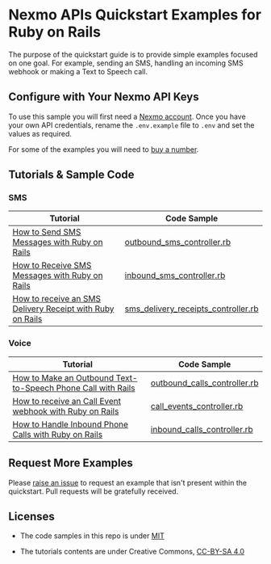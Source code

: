 # Nexmo APIs Quickstart Examples for Ruby on Rails

The purpose of the quickstart guide is to provide simple examples focused on one goal. For example, sending an SMS, handling an incoming SMS webhook or making a Text to Speech call.

## Configure with Your Nexmo API Keys

To use this sample you will first need a [Nexmo account](https://dashboard.nexmo.com/sign-up). Once you have your own API credentials, rename the `.env.example` file to `.env` and set the values as required.

For some of the examples you will need to [buy a number](https://dashboard.nexmo.com/buy-numbers).

## Tutorials & Sample Code

### SMS

Tutorial                                                       | Code Sample
-------------------------------------------------------------- | ------------------------------------------------------------------------------------------
[How to Send SMS Messages with Ruby on Rails](#)               | [outbound_sms_controller.rb](app/controllers/outbound_sms_controller.rb)
[How to Receive SMS Messages with Ruby on Rails](#)            | [inbound_sms_controller.rb](app/controllers/inbound_sms_controller.rb)
[How to receive an SMS Delivery Receipt with Ruby on Rails](#) | [sms_delivery_receipts_controller.rb](app/controllers/sms_delivery_receipts_controller.rb)

### Voice

Tutorial                                                          | Code Sample
----------------------------------------------------------------- | ----------------------------------------------------------------------------
[How to Make an Outbound Text-to-Speech Phone Call with Rails](#) | [outbound_calls_controller.rb](app/controllers/outbound_calls_controller.rb)
[How to receive an Call Event webhook with Ruby on Rails](#)      | [call_events_controller.rb](app/controllers/call_events_controller.rb)
[How to Handle Inbound Phone Calls with Ruby on Rails](#)         | [inbound_calls_controller.rb](app/controllers/inbound_calls_controller.rb)

## Request More Examples

Please [raise an issue](/../../issues/) to request an example that isn't present within the quickstart. Pull requests will be gratefully received.

## Licenses

- The code samples in this repo is under [MIT](LICENSE)

- The tutorials contents are under Creative Commons, [CC-BY-SA 4.0](https://creativecommons.org/licenses/by-sa/4.0/legalcode)

  ​
